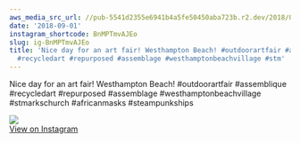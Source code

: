 ```yaml
---
aws_media_src_url: //pub-5541d2355e6941b4a5fe50450aba723b.r2.dev/2018/09/2018-09-01_17-05-15_UTC.jpg
date: '2018-09-01'
instagram_shortcode: BnMPTmvAJEo
slug: ig-BnMPTmvAJEo
title: 'Nice day for an art fair! Westhampton Beach! #outdoorartfair #assemblique
  #recycledart #repurposed #assemblage #westhamptonbeachvillage #stm'
---
```


Nice day for an art fair! Westhampton Beach! #outdoorartfair #assemblique #recycledart #repurposed #assemblage #westhamptonbeachvillage #stmarkschurch #africanmasks #steampunkships 

![](//pub-5541d2355e6941b4a5fe50450aba723b.r2.dev/2018/09/2018-09-01_17-05-15_UTC.jpg)   
[View on Instagram](https://www.instagram.com/p/BnMPTmvAJEo/)